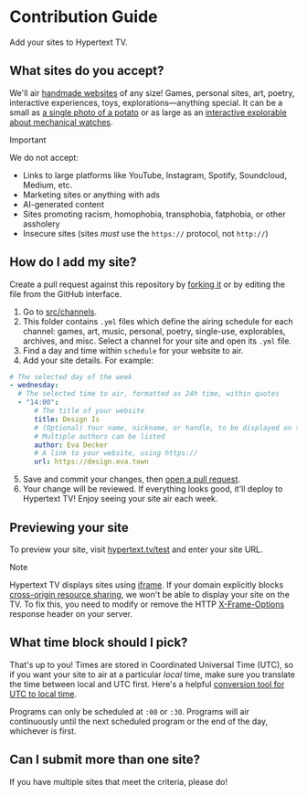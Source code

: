 # Contribution Guide

Add your sites to Hypertext TV.

## What sites do you accept?

We'll air [handmade websites](https://luckysoap.com/statements/handmadeweb.html) of any size! Games, personal sites, art, poetry, interactive experiences, toys, explorations—anything special. It can be a small as [a single photo of a potato](https://po.ta.to/) or as large as an [interactive explorable about mechanical watches](https://ciechanow.ski/mechanical-watch/).

> [!IMPORTANT]  
> We do not accept:
> 
> - Links to large platforms like YouTube, Instagram, Spotify, Soundcloud, Medium, etc.
> - Marketing sites or anything with ads
> - AI-generated content
> - Sites promoting racism, homophobia, transphobia, fatphobia, or other assholery
> - Insecure sites (sites *must* use the `https://` protocol, not `http://`)

## How do I add my site?

Create a pull request against this repository by [forking it](https://docs.github.com/en/get-started/exploring-projects-on-github/contributing-to-a-project) or by editing the file from the GitHub interface.

1. Go to [src/channels](https://github.com/evadecker/hypertext.tv/tree/main/src/channels).
2. This folder contains `.yml` files which define the airing schedule for each channel: games, art, music, personal, poetry, single-use, explorables, archives, and misc. Select a channel for your site and open its `.yml` file.
3. Find a day and time within `schedule` for your website to air.
4. Add your site details. For example:

```yml
# The selected day of the week
- wednesday:
  # The selected time to air, formatted as 24h time, within quotes
  - "14:00": 
      # The title of your website
      title: Design Is 
      # (Optional) Your name, nickname, or handle, to be displayed on the credits page
      # Multiple authors can be listed
      author: Eva Decker 
      # A link to your website, using https://
      url: https://design.eva.town 
```

5. Save and commit your changes, then [open a pull request](https://docs.github.com/en/pull-requests/collaborating-with-pull-requests/proposing-changes-to-your-work-with-pull-requests/creating-a-pull-request).
6. Your change will be reviewed. If everything looks good, it'll deploy to Hypertext TV! Enjoy seeing your site air each week.

## Previewing your site

To preview your site, visit [hypertext.tv/test](https://hypertext.tv/test) and enter your site URL.

> [!NOTE]
> Hypertext TV displays sites using [iframe](https://developer.mozilla.org/en-US/docs/Web/HTML/Reference/Elements/iframe). If your domain explicitly blocks [cross-origin resource sharing](https://developer.mozilla.org/en-US/docs/Web/HTTP/Guides/CORS), we won't be able to display your site on the TV. To fix this, you need to modify or remove the HTTP [X-Frame-Options](https://developer.mozilla.org/en-US/docs/Web/HTTP/Reference/Headers/X-Frame-Options) response header on your server.

## What time block should I pick?

That's up to you! Times are stored in Coordinated Universal Time (UTC), so if you want your site to air at a particular _local_ time, make sure you translate the time between local and UTC first. Here's a helpful [conversion tool for UTC to local time](https://dateful.com/convert/utc).

Programs can only be scheduled at `:00` or `:30`. Programs will air continuously until the next scheduled program or the end of the day, whichever is first.

## Can I submit more than one site?

If you have multiple sites that meet the criteria, please do!